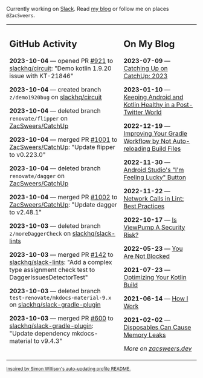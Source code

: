 Currently working on [Slack](https://slack.com/). Read [my blog](https://zacsweers.dev/) or follow me on places `@ZacSweers`.

<table><tr><td valign="top" width="60%">

## GitHub Activity
<!-- githubActivity starts -->
**2023-10-04** — opened PR [#921](https://github.com/slackhq/circuit/pull/921) to [slackhq/circuit](https://github.com/slackhq/circuit): "Demo kotlin 1.9.20 issue with KT-21846"

**2023-10-04** — created branch `z/demo1920bug` on [slackhq/circuit](https://github.com/slackhq/circuit)

**2023-10-04** — deleted branch `renovate/flipper` on [ZacSweers/CatchUp](https://github.com/ZacSweers/CatchUp)

**2023-10-04** — merged PR [#1001](https://github.com/ZacSweers/CatchUp/pull/1001) to [ZacSweers/CatchUp](https://github.com/ZacSweers/CatchUp): "Update flipper to v0.223.0"

**2023-10-04** — deleted branch `renovate/dagger` on [ZacSweers/CatchUp](https://github.com/ZacSweers/CatchUp)

**2023-10-04** — merged PR [#1002](https://github.com/ZacSweers/CatchUp/pull/1002) to [ZacSweers/CatchUp](https://github.com/ZacSweers/CatchUp): "Update dagger to v2.48.1"

**2023-10-03** — deleted branch `z/moreDaggerCheck` on [slackhq/slack-lints](https://github.com/slackhq/slack-lints)

**2023-10-03** — merged PR [#142](https://github.com/slackhq/slack-lints/pull/142) to [slackhq/slack-lints](https://github.com/slackhq/slack-lints): "Add a complex type assignment check test to DaggerIssuesDetectorTest"

**2023-10-03** — deleted branch `test-renovate/mkdocs-material-9.x` on [slackhq/slack-gradle-plugin](https://github.com/slackhq/slack-gradle-plugin)

**2023-10-03** — merged PR [#600](https://github.com/slackhq/slack-gradle-plugin/pull/600) to [slackhq/slack-gradle-plugin](https://github.com/slackhq/slack-gradle-plugin): "Update dependency mkdocs-material to v9.4.3"
<!-- githubActivity ends -->
</td><td valign="top" width="40%">

## On My Blog
<!-- blog starts -->
**2023-07-09** — [Catching Up on CatchUp: 2023](https://www.zacsweers.dev/catching-up-on-catchup-2023/)

**2023-01-10** — [Keeping Android and Kotlin Healthy in a Post-Twitter World](https://www.zacsweers.dev/keeping-android-healthy/)

**2022-12-19** — [Improving Your Gradle Workflow by Not Auto-reloading Build Files](https://www.zacsweers.dev/improving-your-workflow-by-not-auto-reloading-build-files/)

**2022-11-30** — [Android Studio's "I'm Feeling Lucky" Button](https://www.zacsweers.dev/android-studios-im-feeling-lucky-button/)

**2022-11-22** — [Network Calls in Lint: Best Practices](https://www.zacsweers.dev/network-calls-in-lint-best-practices/)

**2022-10-17** — [Is ViewPump A Security Risk?](https://www.zacsweers.dev/is-viewpump-a-security-risk/)

**2022-05-23** — [You Are Not Blocked](https://www.zacsweers.dev/you-are-not-blocked/)

**2021-07-23** — [Optimizing Your Kotlin Build](https://www.zacsweers.dev/optimizing-your-kotlin-build/)

**2021-06-14** — [How I Work](https://www.zacsweers.dev/how-i-work/)

**2021-02-02** — [Disposables Can Cause Memory Leaks](https://www.zacsweers.dev/disposables-can-cause-memory-leaks/)
<!-- blog ends -->
_More on [zacsweers.dev](https://zacsweers.dev/)_
</td></tr></table>

<sub><a href="https://simonwillison.net/2020/Jul/10/self-updating-profile-readme/">Inspired by Simon Willison's auto-updating profile README.</a></sub>